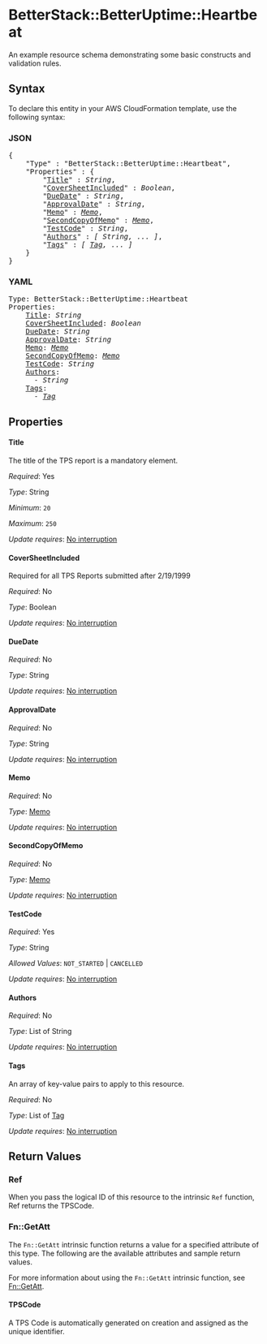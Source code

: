 # BetterStack::BetterUptime::Heartbeat

An example resource schema demonstrating some basic constructs and validation rules.

## Syntax

To declare this entity in your AWS CloudFormation template, use the following syntax:

### JSON

<pre>
{
    "Type" : "BetterStack::BetterUptime::Heartbeat",
    "Properties" : {
        "<a href="#title" title="Title">Title</a>" : <i>String</i>,
        "<a href="#coversheetincluded" title="CoverSheetIncluded">CoverSheetIncluded</a>" : <i>Boolean</i>,
        "<a href="#duedate" title="DueDate">DueDate</a>" : <i>String</i>,
        "<a href="#approvaldate" title="ApprovalDate">ApprovalDate</a>" : <i>String</i>,
        "<a href="#memo" title="Memo">Memo</a>" : <i><a href="memo.md">Memo</a></i>,
        "<a href="#secondcopyofmemo" title="SecondCopyOfMemo">SecondCopyOfMemo</a>" : <i><a href="memo.md">Memo</a></i>,
        "<a href="#testcode" title="TestCode">TestCode</a>" : <i>String</i>,
        "<a href="#authors" title="Authors">Authors</a>" : <i>[ String, ... ]</i>,
        "<a href="#tags" title="Tags">Tags</a>" : <i>[ <a href="tag.md">Tag</a>, ... ]</i>
    }
}
</pre>

### YAML

<pre>
Type: BetterStack::BetterUptime::Heartbeat
Properties:
    <a href="#title" title="Title">Title</a>: <i>String</i>
    <a href="#coversheetincluded" title="CoverSheetIncluded">CoverSheetIncluded</a>: <i>Boolean</i>
    <a href="#duedate" title="DueDate">DueDate</a>: <i>String</i>
    <a href="#approvaldate" title="ApprovalDate">ApprovalDate</a>: <i>String</i>
    <a href="#memo" title="Memo">Memo</a>: <i><a href="memo.md">Memo</a></i>
    <a href="#secondcopyofmemo" title="SecondCopyOfMemo">SecondCopyOfMemo</a>: <i><a href="memo.md">Memo</a></i>
    <a href="#testcode" title="TestCode">TestCode</a>: <i>String</i>
    <a href="#authors" title="Authors">Authors</a>: <i>
      - String</i>
    <a href="#tags" title="Tags">Tags</a>: <i>
      - <a href="tag.md">Tag</a></i>
</pre>

## Properties

#### Title

The title of the TPS report is a mandatory element.

_Required_: Yes

_Type_: String

_Minimum_: <code>20</code>

_Maximum_: <code>250</code>

_Update requires_: [No interruption](https://docs.aws.amazon.com/AWSCloudFormation/latest/UserGuide/using-cfn-updating-stacks-update-behaviors.html#update-no-interrupt)

#### CoverSheetIncluded

Required for all TPS Reports submitted after 2/19/1999

_Required_: No

_Type_: Boolean

_Update requires_: [No interruption](https://docs.aws.amazon.com/AWSCloudFormation/latest/UserGuide/using-cfn-updating-stacks-update-behaviors.html#update-no-interrupt)

#### DueDate

_Required_: No

_Type_: String

_Update requires_: [No interruption](https://docs.aws.amazon.com/AWSCloudFormation/latest/UserGuide/using-cfn-updating-stacks-update-behaviors.html#update-no-interrupt)

#### ApprovalDate

_Required_: No

_Type_: String

_Update requires_: [No interruption](https://docs.aws.amazon.com/AWSCloudFormation/latest/UserGuide/using-cfn-updating-stacks-update-behaviors.html#update-no-interrupt)

#### Memo

_Required_: No

_Type_: <a href="memo.md">Memo</a>

_Update requires_: [No interruption](https://docs.aws.amazon.com/AWSCloudFormation/latest/UserGuide/using-cfn-updating-stacks-update-behaviors.html#update-no-interrupt)

#### SecondCopyOfMemo

_Required_: No

_Type_: <a href="memo.md">Memo</a>

_Update requires_: [No interruption](https://docs.aws.amazon.com/AWSCloudFormation/latest/UserGuide/using-cfn-updating-stacks-update-behaviors.html#update-no-interrupt)

#### TestCode

_Required_: Yes

_Type_: String

_Allowed Values_: <code>NOT_STARTED</code> | <code>CANCELLED</code>

_Update requires_: [No interruption](https://docs.aws.amazon.com/AWSCloudFormation/latest/UserGuide/using-cfn-updating-stacks-update-behaviors.html#update-no-interrupt)

#### Authors

_Required_: No

_Type_: List of String

_Update requires_: [No interruption](https://docs.aws.amazon.com/AWSCloudFormation/latest/UserGuide/using-cfn-updating-stacks-update-behaviors.html#update-no-interrupt)

#### Tags

An array of key-value pairs to apply to this resource.

_Required_: No

_Type_: List of <a href="tag.md">Tag</a>

_Update requires_: [No interruption](https://docs.aws.amazon.com/AWSCloudFormation/latest/UserGuide/using-cfn-updating-stacks-update-behaviors.html#update-no-interrupt)

## Return Values

### Ref

When you pass the logical ID of this resource to the intrinsic `Ref` function, Ref returns the TPSCode.

### Fn::GetAtt

The `Fn::GetAtt` intrinsic function returns a value for a specified attribute of this type. The following are the available attributes and sample return values.

For more information about using the `Fn::GetAtt` intrinsic function, see [Fn::GetAtt](https://docs.aws.amazon.com/AWSCloudFormation/latest/UserGuide/intrinsic-function-reference-getatt.html).

#### TPSCode

A TPS Code is automatically generated on creation and assigned as the unique identifier.

